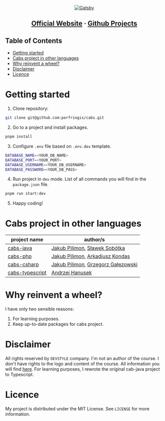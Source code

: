 <p align="center">
  <a href="https://legacyfighter.pl/">
    <img alt="Gatsby" src="https://legacyfighter.pl/static/05bfe58bb3dba05c6e8d6162b00e21dc/a0989/LegacyFighterLogo.webp" />
  </a>
</p>

<h2 align="center">
  <a href="https://legacyfighter.pl/">Official Website</a>
  <span> · </span>
  <a href="https://github.com/legacyfighter">Github Projects</a>
</h2>

## Table of Contents

- [Getting started](#getting-started)
- [Cabs project in other languages](#cabs-project-in-other-languages)
- [Why reinvent a wheel?](#why-reinvent-a-wheel)
- [Disclaimer](#disclaimer)
- [Licence](#licence)

# Getting started

1. Clone repository:

```sh
git clone git@github.com:perfringis/cabs.git
```

2. Go to a project and install packages.

```sh
pnpm install
```

3. Configure `.env` file based on `.env.dev` template.

```sh
DATABASE_NAME=<YOUR_DB_NAME>
DATABASE_PORT=<YOUR_PORT>
DATABASE_USERNAME=<YOUR_DB_USERNAME>
DATABASE_PASSWORD=<YOUR_DB_PASS>
```

4. Run project in `dev` mode. List of all commands you will find in the `package.json` file.

```sh
pnpm run start:dev
```

5. Happy coding!

# Cabs project in other languages

| project name | author/s |
|--------------|----------|
| [cabs-java](https://github.com/legacyfighter/cabs-java) | [Jakub Pilimon](https://github.com/pilloPl), [Sławek Sobótka](https://github.com/SlawekSobotka) |
| [cabs-php](https://github.com/legacyfighter/cabs-php) | [Jakub Pilimon](https://github.com/pilloPl), [Arkadiusz Kondas](https://github.com/akondas) |
| [cabs-csharp](https://github.com/legacyfighter/cabs-csharp) | [Jakub Pilimon](https://github.com/pilloPl), [Grzegorz Gałęzowski](https://github.com/grzesiek-galezowski) |
| [cabs-typescript](https://github.com/legacyfighter/cabs-typescript) | [Andrzej Hanusek](https://github.com/ahanusek) |

# Why reinvent a wheel?

I have only two sensible reasons:

1. For learning purposes.
2. Keep up-to-date packages for cabs project.

# Disclaimer

All rights reserved by `DEVSTYLE` company. I'm not an author of the course. I don't have rights to the logo and content of the course. All information you will find [here](https://legacyfighter.pl/). For learning purposes, I rewrote the original cab-java project to Typescript.

# Licence

My project is distributed under the MIT License. See `LICENSE` for more information.